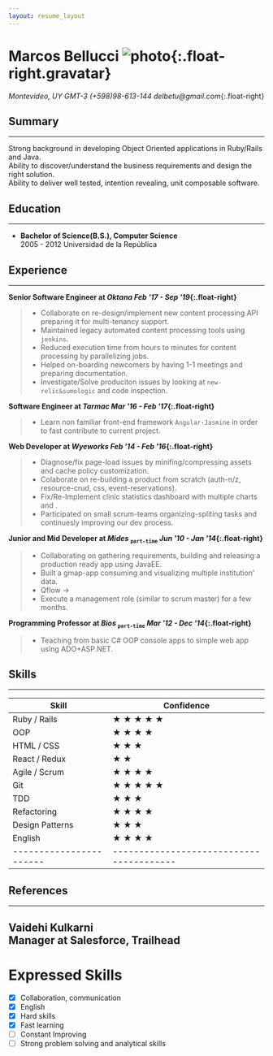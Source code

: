 ```yaml
---
layout: resume_layout
---
```


# Marcos Bellucci ![photo](https://s.gravatar.com/avatar/aa13dc88f709dd1b1ec9b6b24e85089f?s=80){:.float-right.gravatar}
_Montevideo, UY GMT-3_  _(+598)98-613-144 delbetu@gmail.com_{:.float-right}

## Summary
---
Strong background in developing Object Oriented applications in Ruby/Rails and Java.  
Ability to discover/understand the business requirements and design the right solution.  
Ability to deliver well tested, intention revealing, unit composable software.  

## Education
---
* **Bachelor of Science(B.S.), Computer Science**  
 2005 - 2012 Universidad de la República 

## Experience
---

**Senior Software Engineer at *Oktana*                       *Feb '17 - Sep '19*{:.float-right}**
> - Collaborate on re-design/implement new content processing API preparing it for multi-tenancy support.
> - Maintained legacy automated content processing tools using `jenkins`.
> - Reduced execution time from hours to minutes for content processing by parallelizing jobs.
> - Helped on-boarding newcomers by having 1-1 meetings and preparing documentation.
> - Investigate/Solve produciton issues by looking at `new-relic&sumologic` and code inspection.
 

**Software Engineer at *Tarmac*                              *Mar '16 - Feb '17*{:.float-right}**
> - Learn non familiar front-end framework `Angular-Jasmine` in order to fast contribute to current project.


**Web Developer at *Wyeworks*                                *Feb '14 - Feb '16*{:.float-right}**
> - Diagnose/fix page-load issues by minifing/compressing assets and cache policy customization.
> - Colaborate on re-building a product from scratch (auth-n/z, resource-crud, css, event-reservations).
> - Fix/Re-Implement clinic statistics dashboard with multiple charts and .
> - Participated on small scrum-teams organizing-spliting tasks and continuesly improving our dev process.


**Junior and Mid Developer at *Mides* <sub>`part-time`</sub> *Jun '10 - Jan '14*{:.float-right}**
> - Collaborating on gathering requirements, building and releasing a production ready app using JavaEE.
> - Built a gmap-app consuming and visualizing multiple institution' data. 
> - Qflow ->
> - Execute a management role (similar to scrum master) for a few months.


**Programming Professor at *Bios*  <sub>`part-time`</sub>    *Mar '12 - Dec '14*{:.float-right}**
> - Teaching from basic C# OOP console apps to simple web app using ADO+ASP.NET.


## Skills
---

|    Skill              |         Confidence                     |
------------------------|----------------------------------------|
| Ruby / Rails          |&#9733; &#9733; &#9733; &#9733; &#9733; |
| OOP                   |&#9733; &#9733; &#9733; &#9733;         |
| HTML / CSS            |&#9733; &#9733; &#9733;                 |
| React / Redux         |&#9733; &#9733;                         |
| Agile / Scrum         |&#9733; &#9733; &#9733; &#9733;         |
| Git                   |&#9733; &#9733; &#9733; &#9733; &#9733; |
| TDD                   |&#9733; &#9733; &#9733;                 |
| Refactoring           |&#9733; &#9733; &#9733; &#9733;         |
| Design Patterns       |&#9733; &#9733; &#9733;                 |
| English               |&#9733; &#9733; &#9733; &#9733;         |
|-----------------------|----------------------------------------|  

## References
---

**Vaidehi Kulkarni**  
Manager at Salesforce, Trailhead
---
# Expressed Skills
- [X] Collaboration, communication
- [X] English
- [X] Hard skills
- [X] Fast learning
- [ ] Constant Improving
- [ ] Strong problem solving and analytical skills
